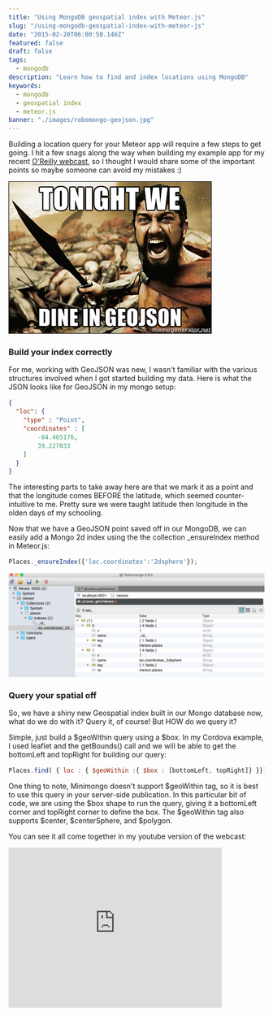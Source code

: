 ```yaml
---
title: "Using MongoDB geospatial index with Meteor.js"
slug: "/using-mongodb-geospatial-index-with-meteor-js"
date: "2015-02-20T06:00:50.146Z"
featured: false
draft: false
tags:
  - mongodb
description: "Learn how to find and index locations using MongoDB"
keywords:
  - mongodb
  - geospatial index
  - meteor.js
banner: "./images/robomongo-geojson.jpg"
---
```


Building a location query for your Meteor app will require a few steps to get going. I hit a few snags along the way when building my example app for my recent [O'Reilly webcast](https://www.youtube.com/watch?v=7iqdkVwtuvg), so I thought I would share some of the important points so maybe someone can avoid my mistakes :)

![geojson-meme](./images/big-geojson-meme.jpg)

### Build your index correctly

For me, working with GeoJSON was new, I wasn't familiar with the various structures involved when I got started building my data. Here is what the JSON looks like for GeoJSON in my mongo setup:

```json
{
  "loc": {
    "type" : "Point",
    "coordinates" : [ 
        -84.465176, 
        39.227033
    ]
  }
}
```

The interesting parts to take away here are that we mark it as a point and that the longitude comes BEFORE the latitude, which seemed counter-intuitive to me. Pretty sure we were taught latitude then longitude in the olden days of my schooling.

Now that we have a GeoJSON point saved off in our MongoDB, we can easily add a Mongo 2d index using the the collection _ensureIndex method in Meteor.js:

```javascript
Places._ensureIndex({'loc.coordinates':'2dsphere'});
```

![robomongo-index-example](./images/robomongo-geojson.png)

### Query your spatial off

So, we have a shiny new Geospatial index built in our Mongo database now, what do we do with it? Query it, of course! But HOW do we query it?

Simple, just build a $geoWithin query using a $box. In my Cordova example, I used leaflet and the getBounds() call and we will be able to get the bottomLeft and topRight for building our query:

```javascript
Places.find( { loc : { $geoWithin :{ $box : [bottomLeft, topRight]} }})
```

One thing to note, Minimongo doesn't support $geoWithin tag, so it is best to use this query in your server-side publication. In this particular bit of code, we are using the $box shape to run the query, giving it a bottomLeft corner and topRight corner to define the box. The $geoWithin tag also supports $center, $centerSphere, and $polygon.

You can see it all come together in my youtube version of the webcast:

<iframe width="420" height="315" src="https://www.youtube.com/embed/7iqdkVwtuvg" frameborder="0" allowfullscreen></iframe>
